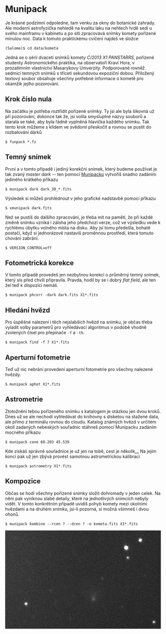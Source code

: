 # Munipack

Je krásné podzimní odpoledne, tam venku za okny do botanické zahrady. Ale moderní astrofyzička nehledě na kvalitu laku na nehtech hrdě sedí u svého mainframu v kabinetu a po síti zpracovává snímky komety pořízené minulou noc. Data k tomuto praktickému cvičení najdeš ve složce

    (Salome)$ cd data/kometa

Jedná se o sérií dvaceti snímků komety *C/2013 X1 PANSTARRS*, pořízené studenty Astronomického praktika, na observatoři Kraví Hora, v prozatímním vlastnictví Masarykovy Univerzity. Podporované rovněž sedmicí temných snímků s třiceti sekundovou expoziční dobou. Přiložený textový soubor obsahuje všechny potřebné informace o kometě pro okamžik jejího pozorování.


## Krok číslo nula

Na začátku je potřeba roztřídit pořízené snímky. Ty jsi ale byla šikovná už při pozorování, dokonce tak že, jsi volila smysluplné názvy souborů a starala se také, aby byla řádně vyplněná hlavička každého snímku. Tak tento krok můžeme s klidem ve svědomí přeskočit a rovnou se pustit do rozbalování dárků

    $ funpack *.fz


## Temný snímek

První a v tomto případě i jediný korekční snímek, který budeme používat je tak zvaný *master dark* -- ten pomocí [Munipacku](http://munipack.physics.muni.cz/) vytvoříš snadno zadáním jediného krátkého příkazu

    $ munipack dark dark_30_*.fits

Výsledek si můžeš prohlédnout v jeho grafické nadstavbě pomocí příkazu

    $ xmunipack dark.fits
    
Než se pustíš do dalšího zpracování, je třeba mít na paměti, že při každé změně snímku vzniká i záloha jeho předchozí verze, což ve výsledku vede k rychlému úbytku volného místa na disku. Aby jsi tomu předešla, bohatě postačí, když si jednorázově nastavíš proměnnou prostředí, která tomuto chování zabrání.
    
    $ VERSION_CONTROL=off


## Fotometrická korekce

V tomto případě provedeš jen nezbytnou korekci o průměrný temný snímek, který sis před chvíli připravila. Pravda, hodil by se i dobrý *flat field*, ale ten žel teď k dispozici nemáš.

    $ munipack phcorr -dark dark.fits X1*.fits


## Hledání hvězd

Pro úspěšné nalezení i těch nejslabších hvězd na snímku, je občas třeba vyladit volby parametrů pro vyhledávací algoritmus v podobě vhodně zvolených čísel pro přepínače `-f` a `-th`.

    $ munipack find -f 7 X1*.fits
    

## Aperturní fotometrie

Teď už nic nebrání provedení aperturní fotometrie pro všechny nalezené hvězdy.

    $ munipack aphot X1*.fits


## Astrometrie

Ztotožnění tebou pořízeného snímku s katalogem je otázkou jen dvou kroků. Dnes už se ale nechodí vyhledávat do knihovny s disketou na stažené data, ale přímo z terminálu rovnou do cloudu. Katalog známých hvězd v určitém okolí zadaných nebeských souřadnic stáhneš pomocí Munipacku zadáním mocného příkazu

    $ munipack cone 60.203 45.539

Kde získáš správné souřadnice je už jen na tobě, cest je několik[.][0][.][1][.][2] Na jejím konci pak už jen zbývá provést samotnou astrometrickou kalibraci

    $ munipack astrometry X1*.fits

[0]:  #  "Podívej se do hlavičky"
[1]:  http://nova.astrometry.net/uploud  "Nahraj snímek na Astrometry.net"
[2]:  telnet://ssd.jpl.nasa.gov:6775  "$ telnet ssd.jpl.nasa.gov 6775"


## Kompozice

Občas se hodí všechny pořízené snímky složit dohromady v jeden celek. Na něm pak vyniknou slabé detaily, které na jednotlivých snímcích nebyly vidět. V tomto konkrétním případě uvidíš pohyb komety mezi okolními hvězdami a na druhém snímku, jsi-li pozorná, si možná všimneš i dvou ohonů.

    $ munipack kombine --rcen ? --dcen ? -o kometa.fits X1*.fits

![kometa](artwork/ds9.gif)
